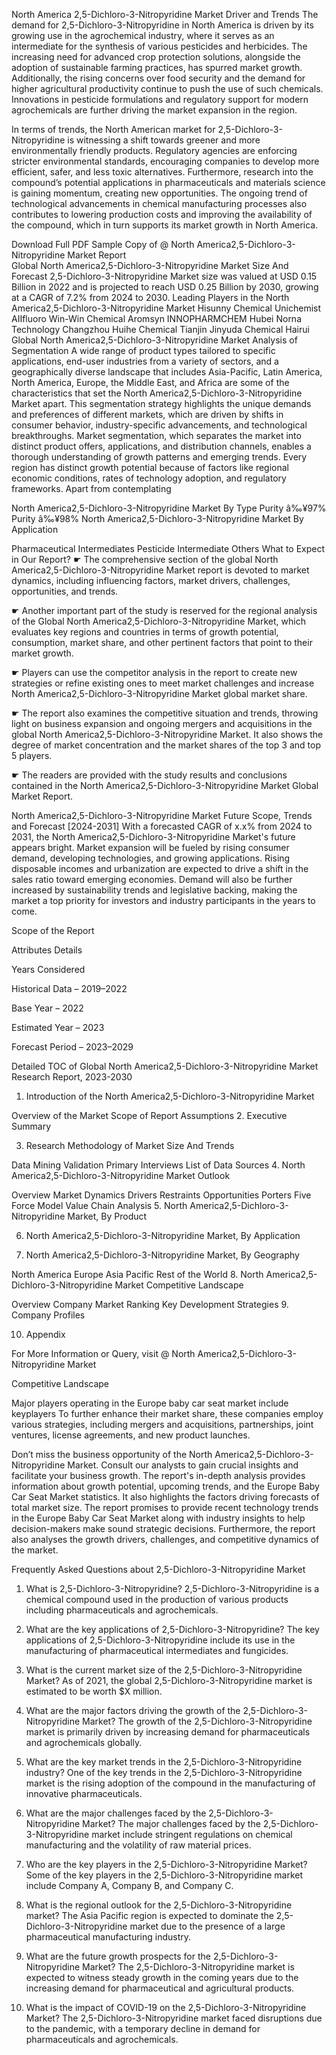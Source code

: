 North America 2,5-Dichloro-3-Nitropyridine Market Driver and Trends
The demand for 2,5-Dichloro-3-Nitropyridine in North America is driven by its growing use in the agrochemical industry, where it serves as an intermediate for the synthesis of various pesticides and herbicides. The increasing need for advanced crop protection solutions, alongside the adoption of sustainable farming practices, has spurred market growth. Additionally, the rising concerns over food security and the demand for higher agricultural productivity continue to push the use of such chemicals. Innovations in pesticide formulations and regulatory support for modern agrochemicals are further driving the market expansion in the region.

In terms of trends, the North American market for 2,5-Dichloro-3-Nitropyridine is witnessing a shift towards greener and more environmentally friendly products. Regulatory agencies are enforcing stricter environmental standards, encouraging companies to develop more efficient, safer, and less toxic alternatives. Furthermore, research into the compound’s potential applications in pharmaceuticals and materials science is gaining momentum, creating new opportunities. The ongoing trend of technological advancements in chemical manufacturing processes also contributes to lowering production costs and improving the availability of the compound, which in turn supports its market growth in North America.

Download Full PDF Sample Copy of @ North America2,5-Dichloro-3-Nitropyridine Market Report  
Global North America2,5-Dichloro-3-Nitropyridine Market Size And Forecast
2,5-Dichloro-3-Nitropyridine Market size was valued at USD 0.15 Billion in 2022 and is projected to reach USD 0.25 Billion by 2030, growing at a CAGR of 7.2% from 2024 to 2030.
Leading Players in the North America2,5-Dichloro-3-Nitropyridine Market
Hisunny Chemical
Unichemist
AIIfluoro
Win-Win Chemical
Aromsyn
INNOPHARMCHEM
Hubei Norna Technology
Changzhou Huihe Chemical
Tianjin Jinyuda Chemical
Hairui
Global North America2,5-Dichloro-3-Nitropyridine Market Analysis of Segmentation
A wide range of product types tailored to specific applications, end-user industries from a variety of sectors, and a geographically diverse landscape that includes Asia-Pacific, Latin America, North America, Europe, the Middle East, and Africa are some of the characteristics that set the North America2,5-Dichloro-3-Nitropyridine Market apart. This segmentation strategy highlights the unique demands and preferences of different markets, which are driven by shifts in consumer behavior, industry-specific advancements, and technological breakthroughs. Market segmentation, which separates the market into distinct product offers, applications, and distribution channels, enables a thorough understanding of growth patterns and emerging trends. Every region has distinct growth potential because of factors like regional economic conditions, rates of technology adoption, and regulatory frameworks. Apart from contemplating

North America2,5-Dichloro-3-Nitropyridine Market By Type
Purity â‰¥97%
Purity â‰¥98%
North America2,5-Dichloro-3-Nitropyridine Market By Application

Pharmaceutical Intermediates
Pesticide Intermediate
Others
What to Expect in Our Report?
☛ The comprehensive section of the global North America2,5-Dichloro-3-Nitropyridine Market report is devoted to market dynamics, including influencing factors, market drivers, challenges, opportunities, and trends.

☛ Another important part of the study is reserved for the regional analysis of the Global North America2,5-Dichloro-3-Nitropyridine Market, which evaluates key regions and countries in terms of growth potential, consumption, market share, and other pertinent factors that point to their market growth.

☛ Players can use the competitor analysis in the report to create new strategies or refine existing ones to meet market challenges and increase North America2,5-Dichloro-3-Nitropyridine Market global market share.

☛ The report also examines the competitive situation and trends, throwing light on business expansion and ongoing mergers and acquisitions in the global North America2,5-Dichloro-3-Nitropyridine Market. It also shows the degree of market concentration and the market shares of the top 3 and top 5 players.

☛ The readers are provided with the study results and conclusions contained in the North America2,5-Dichloro-3-Nitropyridine Market Global Market Report.

North America2,5-Dichloro-3-Nitropyridine Market Future Scope, Trends and Forecast [2024-2031]
With a forecasted CAGR of x.x% from 2024 to 2031, the North America2,5-Dichloro-3-Nitropyridine Market's future appears bright. Market expansion will be fueled by rising consumer demand, developing technologies, and growing applications. Rising disposable incomes and urbanization are expected to drive a shift in the sales ratio toward emerging economies. Demand will also be further increased by sustainability trends and legislative backing, making the market a top priority for investors and industry participants in the years to come.

Scope of the Report

Attributes Details

Years Considered

Historical Data – 2019–2022

Base Year – 2022

Estimated Year – 2023

Forecast Period – 2023–2029

Detailed TOC of Global North America2,5-Dichloro-3-Nitropyridine Market Research Report, 2023-2030
1. Introduction of the North America2,5-Dichloro-3-Nitropyridine Market

Overview of the Market
Scope of Report
Assumptions
2. Executive Summary

3. Research Methodology of Market Size And Trends

Data Mining
Validation
Primary Interviews
List of Data Sources
4. North America2,5-Dichloro-3-Nitropyridine Market Outlook

Overview
Market Dynamics
Drivers
Restraints
Opportunities
Porters Five Force Model
Value Chain Analysis
5. North America2,5-Dichloro-3-Nitropyridine Market, By Product

6. North America2,5-Dichloro-3-Nitropyridine Market, By Application

7. North America2,5-Dichloro-3-Nitropyridine Market, By Geography

North America
Europe
Asia Pacific
Rest of the World
8. North America2,5-Dichloro-3-Nitropyridine Market Competitive Landscape

Overview
Company Market Ranking
Key Development Strategies
9. Company Profiles

10. Appendix

For More Information or Query, visit @ North America2,5-Dichloro-3-Nitropyridine Market

Competitive Landscape

Major players operating in the Europe baby car seat market include keyplayers To further enhance their market share, these companies employ various strategies, including mergers and acquisitions, partnerships, joint ventures, license agreements, and new product launches.

Don’t miss the business opportunity of the North America2,5-Dichloro-3-Nitropyridine Market. Consult our analysts to gain crucial insights and facilitate your business growth.
The report's in-depth analysis provides information about growth potential, upcoming trends, and the Europe Baby Car Seat Market statistics. It also highlights the factors driving forecasts of total market size. The report promises to provide recent technology trends in the Europe Baby Car Seat Market along with industry insights to help decision-makers make sound strategic decisions. Furthermore, the report also analyses the growth drivers, challenges, and competitive dynamics of the market.

Frequently Asked Questions about 2,5-Dichloro-3-Nitropyridine Market
1. What is 2,5-Dichloro-3-Nitropyridine?
2,5-Dichloro-3-Nitropyridine is a chemical compound used in the production of various products including pharmaceuticals and agrochemicals.

2. What are the key applications of 2,5-Dichloro-3-Nitropyridine?
The key applications of 2,5-Dichloro-3-Nitropyridine include its use in the manufacturing of pharmaceutical intermediates and fungicides.

3. What is the current market size of the 2,5-Dichloro-3-Nitropyridine Market?
As of 2021, the global 2,5-Dichloro-3-Nitropyridine market is estimated to be worth $X million.

4. What are the major factors driving the growth of the 2,5-Dichloro-3-Nitropyridine Market?
The growth of the 2,5-Dichloro-3-Nitropyridine market is primarily driven by increasing demand for pharmaceuticals and agrochemicals globally.

5. What are the key market trends in the 2,5-Dichloro-3-Nitropyridine industry?
One of the key trends in the 2,5-Dichloro-3-Nitropyridine market is the rising adoption of the compound in the manufacturing of innovative pharmaceuticals.

6. What are the major challenges faced by the 2,5-Dichloro-3-Nitropyridine Market?
The major challenges faced by the 2,5-Dichloro-3-Nitropyridine market include stringent regulations on chemical manufacturing and the volatility of raw material prices.

7. Who are the key players in the 2,5-Dichloro-3-Nitropyridine Market?
Some of the key players in the 2,5-Dichloro-3-Nitropyridine market include Company A, Company B, and Company C.

8. What is the regional outlook for the 2,5-Dichloro-3-Nitropyridine market?
The Asia Pacific region is expected to dominate the 2,5-Dichloro-3-Nitropyridine market due to the presence of a large pharmaceutical manufacturing industry.

9. What are the future growth prospects for the 2,5-Dichloro-3-Nitropyridine Market?
The 2,5-Dichloro-3-Nitropyridine market is expected to witness steady growth in the coming years due to the increasing demand for pharmaceutical and agricultural products.

10. What is the impact of COVID-19 on the 2,5-Dichloro-3-Nitropyridine Market?
The 2,5-Dichloro-3-Nitropyridine market faced disruptions due to the pandemic, with a temporary decline in demand for pharmaceuticals and agrochemicals.
